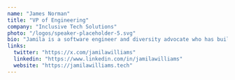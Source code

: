 ```yaml
---
name: "James Norman"
title: "VP of Engineering"
company: "Inclusive Tech Solutions"
photo: "/logos/speaker-placeholder-5.svg"
bio: "Jamila is a software engineer and diversity advocate who has built inclusive engineering cultures at multiple Bay Area companies. She's known for her innovative approaches to team building and her commitment to creating pathways for underrepresented groups in tech."
links:
  twitter: "https://x.com/jamilawilliams"
  linkedin: "https://www.linkedin.com/in/jamilawilliams"
  website: "https://jamilawilliams.tech"
---
```

